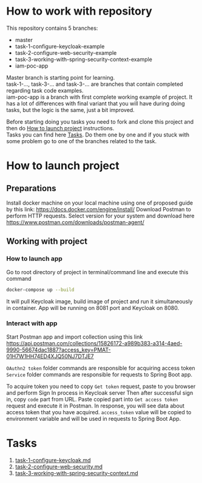 # How to work with repository 

This repository contains 5 branches:
  - master
  - task-1-configure-keycloak-example
  - task-2-configure-web-security-example
  - task-3-working-with-spring-security-context-example
  - iam-poc-app

Master branch is starting point for learning.<br/>
task-1-..., task-3-... and task-3-... are branches that contain completed regarding task code examples.<br/>
iam-poc-app is a branch with first complete working example of project.
It has a lot of differences with final variant that you will have during doing tasks, but the logic is the same, just a bit improved.

Before starting doing you tasks you need to fork and clone this project and then do [How to launch project](#How-to-launch-project) instructions. <br/>
Tasks you can find here [Tasks](#Tasks). Do them one by one and if you stuck with some problem go to one of the branches related to the task.

# How to launch project
## Preparations
Install docker machine on your local machine using one of proposed guide by this link: https://docs.docker.com/engine/install/
Download Postman to perform HTTP requests.
Select version for your system and download here https://www.postman.com/downloads/postman-agent/

## Working with project
### How to launch app
Go to root directory of project in terminal/command line and execute this command
```bash
docker-compose up --build
```
It will pull Keycloak image, build image of project and run it simultaneously in container.
App will be running on 8081 port and Keycloak on 8080.

### Interact with app
Start Postman app and import collection using this link https://api.postman.com/collections/15826172-a989b383-a314-4aed-9990-56674dac1887?access_key=PMAT-01H7W1HH74ED4XJQ50NJ7DTJE7

`OAuthn2 token` folder commands are responsible for acquiring access token
`Service` folder commands are responsible for requests to Spring Boot app.

To acquire token you need to copy `Get token` request, paste to you browser and perform Sign In process in Keycloak server
Then after successful sign in, copy `code` part from URL.
Paste copied part into `Get access token` request and execute it in Postman.
In response, you will see data about access token that you have acquired.
`access_token` value will be copied to environment variable and will be used in requests to Spring Boot App.

# Tasks
1. [task-1-configure-keycloak.md](task-1-configure-keycloak.md)
2. [task-2-configure-web-security.md](task-2-configure-web-security.md)
3. [task-3-working-with-spring-security-context.md](task-3-working-with-spring-security-context.md)